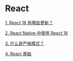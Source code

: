 # React

[1. React 18 有哪些更新？](./react18.md)

[2. React Native 中使用 React 18](./react-native-18.md)

[3. 什么是严格模式？](./strictmode.md)

[4. React 基础](./react-basic.md)
